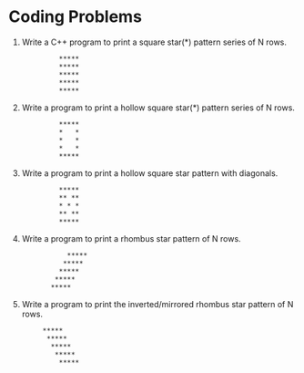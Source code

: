 # Coding Problems

1. Write a C++ program to print a square star(*) pattern series of N rows. 

                *****
                *****
                *****
                *****
                *****

2. Write a program to print a hollow square star(*) pattern series of N rows.

                *****
                *   *
                *   *
                *   *
                *****
3. Write a program to print a hollow square star pattern with diagonals.

                *****
                ** **
                * * *
                ** **
                *****

4. Write a program to print a rhombus star pattern of N rows.

                  *****
                 *****
                *****
               *****
              *****

5. Write a program to print the inverted/mirrored rhombus star pattern of N rows.
            
            *****
             *****
              *****
               *****
                *****
 